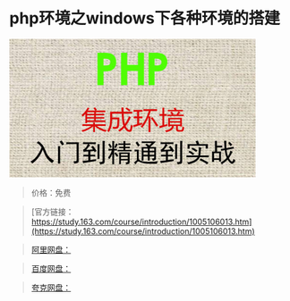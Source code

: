 # php环境之windows下各种环境的搭建

![img](../../../assets/study163/free/8202A88CAD0ED1FF8FFEA6B1AB223EB6.jpg)

> 价格：免费

> [官方链接：https://study.163.com/course/introduction/1005106013.htm](https://study.163.com/course/introduction/1005106013.htm)

> [阿里网盘：]()

> [百度网盘：]()

> [夸克网盘：]()
